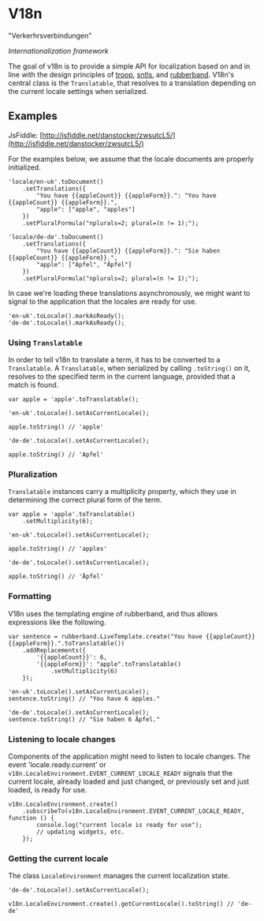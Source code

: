 V18n
====

"Verkerhrsverbindungen"

*Internationalization framework*

The goal of v18n is to provide a simple API for localization based on and in line with the design principles of [troop](https://github.com/danstocker/troop), [sntls](https://github.com/danstocker/sntls), and [rubberband](https://github.com/danstocker/rubberband). V18n's central class is the `Translatable`, that resolves to a translation depending on the current locale settings when serialized.

Examples
--------

JsFiddle: [http://jsfiddle.net/danstocker/zwsutcL5/](http://jsfiddle.net/danstocker/zwsutcL5/)

For the examples below, we assume that the locale documents are properly initialized.

    'locale/en-uk'.toDocument()
        .setTranslations({
            "You have {{appleCount}} {{appleForm}}.": "You have {{appleCount}} {{appleForm}}.",
            "apple": ["apple", "apples"]
        })
        .setPluralFormula("nplurals=2; plural=(n != 1);");

    'locale/de-de'.toDocument()
        .setTranslations({
            "You have {{appleCount}} {{appleForm}}.": "Sie haben {{appleCount}} {{appleForm}}.",
            "apple": ["Apfel", "Äpfel"]
        })
        .setPluralFormula("nplurals=2; plural=(n != 1);");

In case we're loading these translations asynchronously, we might want to signal to the application that the locales are ready for use.

    'en-uk'.toLocale().markAsReady();
    'de-de'.toLocale().markAsReady();

### Using `Translatable`

In order to tell v18n to translate a term, it has to be converted to a `Translatable`. A `Translatable`, when serialized by calling `.toString()` on it, resolves to the specified term in the current language, provided that a match is found.

    var apple = 'apple'.toTranslatable();

    'en-uk'.toLocale().setAsCurrentLocale();

    apple.toString() // 'apple'

    'de-de'.toLocale().setAsCurrentLocale();

    apple.toString() // 'Apfel'

### Pluralization

`Translatable` instances carry a multiplicity property, which they use in determining the correct plural form of the term.

    var apple = 'apple'.toTranslatable()
        .setMultiplicity(6);

    'en-uk'.toLocale().setAsCurrentLocale();

    apple.toString() // 'apples'

    'de-de'.toLocale().setAsCurrentLocale();

    apple.toString() // 'Äpfel'

### Formatting

V18n uses the templating engine of rubberband, and thus allows expressions like the following.

    var sentence = rubberband.LiveTemplate.create("You have {{appleCount}} {{appleForm}}.".toTranslatable())
        .addReplacements({
            '{{appleCount}}': 6,
            '{{appleForm}}': "apple".toTranslatable()
                .setMultiplicity(6)
        });

    'en-uk'.toLocale().setAsCurrentLocale();
    sentence.toString() // "You have 6 apples."

    'de-de'.toLocale().setAsCurrentLocale();
    sentence.toString() // "Sie haben 6 Äpfel."

### Listening to locale changes

Components of the application might need to listen to locale changes. The event 'locale.ready.current' or `v18n.LocaleEnvironment.EVENT_CURRENT_LOCALE_READY` signals that the current locale, already loaded and just changed, or previously set and just loaded, is ready for use.

    v18n.LocaleEnvironment.create()
        .subscribeTo(v18n.LocaleEnvironment.EVENT_CURRENT_LOCALE_READY, function () {
            console.log("current locale is ready for use");
            // updating widgets, etc.
        });

### Getting the current locale

The class `LocaleEnvironment` manages the current localization state.

    'de-de'.toLocale().setAsCurrentLocale();

    v18n.LocaleEnvironment.create().getCurrentLocale().toString() // 'de-de'
